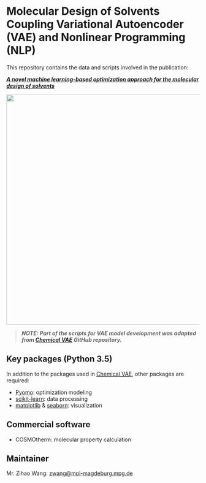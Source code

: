 # Molecular Design of Solvents Coupling Variational Autoencoder (VAE) and Nonlinear Programming (NLP)


This repository contains the data and scripts involved in the publication:

***[A novel machine learning-based optimization approach for the molecular design of solvents](https://doi.org/10.1016/B978-0-323-95879-0.50247-2)***

<img src="https://github.com/zwang1995/solvent-VAE-NLP/blob/main/solvent-VAE-NLP.png" width="600">

> ***NOTE: Part of the scripts for VAE model development was adapted from [Chemical VAE](https://github.com/aspuru-guzik-group/chemical_vae) GitHub repository.***

## Key packages (Python 3.5)
In addition to the packages used in [Chemical VAE](https://github.com/aspuru-guzik-group/chemical_vae), other packages are required:
* [Pyomo](http://www.pyomo.org/): optimization modeling
* [scikit-learn](https://scikit-learn.org/stable/): data processing
* [matplotlib](https://matplotlib.org/) & [seaborn](https://seaborn.pydata.org/): visualization

## Commercial software
* COSMOtherm: molecular property calculation

## Maintainer
Mr. Zihao Wang: zwang@mpi-magdeburg.mpg.de
